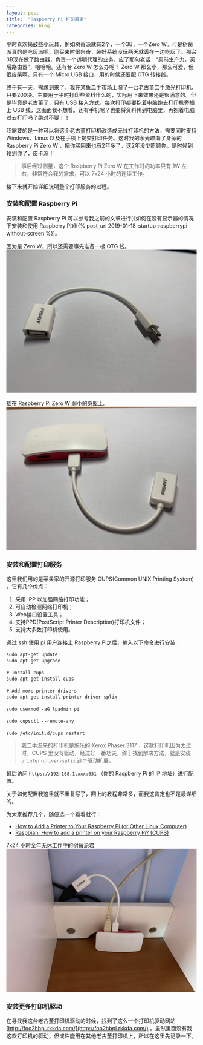 ```yaml
---
layout: post
title:  "Raspberry Pi 打印服务"
categories: blog
---
```

平时喜欢捣鼓些小玩具，例如树莓派就有2个，一个3B，一个Zero W。可是树莓派真的是吃灰派呢，刚买来时很兴奋，装好系统没玩两天就丢在一边吃灰了。那台3B现在做了路由器，负责一个透明代理的业务，应了那句老话：“买前生产力，买后路由器”，哈哈哈。还有台 Zero W 怎么办呢？ Zero W 那么小，那么可爱，但很废柴啊。只有一个 Micro USB 接口，用的时候还要配 OTG 转接线。

终于有一天，需求到来了。我在某鱼二手市场上淘了一台老古董二手激光打印机，只要200块。主要用于平时打印些资料什么的，实际用下来效果还是很满意的。但是毕竟是老古董了，只有 USB 接入方式。每次打印都要抱着电脑跑去打印机旁插上 USB 线，这画面我不想看。还有手机呢？也要将资料传到电脑里，再抱着电脑过去打印吗？绝对不要！！

我需要的是一种可以将这个老古董打印机改造成无线打印机的方法，需要同时支持 Windows、Linux 以及在手机上提交打印任务。这时我的余光瞄向了身旁的 Raspberry Pi Zero W ，把你买回来也有2年多了，这2年没少照顾你。是时候到轮到你了，皮卡派！

> 事后经过测量，这个 Raspberry Pi Zero W 在工作时的功率只有 1W 左右，非常符合我的需求，可以 7x24 小时的连续工作。

接下来就开始详细说明整个打印服务的过程。

### 安装和配置 Raspberry Pi

安装和配置 Raspberry Pi 可以参考我之前的文章进行[《如何在没有显示器的情况下安装和使用 Raspberry Pi》]({% post_url 2019-01-18-startup-raspberrypi-without-screen %})。

因为是 Zero W，所以还需要事先准备一根 OTG 线。
![otg](/assets/2019-01-19-otg1.jpg)

插在 Raspberry Pi Zero W 弱小的身躯上。
![otg](/assets/2019-01-19-otg2.jpg)

### 安装和配置打印服务

这里我们用的是苹果家的开源打印服务 CUPS(Common UNIX Printing System) 。它有几个优点：
1. 采用 IPP 以加强网络打印功能；
2. 可自动检测网络打印机；
3. Web接口设置工具；
4. 支持PPD(PostScript Printer Description)打印机文件；
5. 支持大多数打印机使用。


通过 ssh 使用 pi 用户连接上 Raspberry Pi之后，输入以下命令进行安装：

``` shell
sudo apt-get update
sudo apt-get upgrade

# Install cups
sudo apt-get install cups

# Add more printer drivers
sudo apt-get install printer-driver-splix

sudo usermod -aG lpadmin pi

sudo cupsctl --remote-any

sudo /etc/init.d/cups restart
```

> 我二手淘来的打印机是施乐的 Xerox Phaser 3117 ，这款打印机因为太过时，CUPS 里没有驱动，经过好一番功夫，终于找到解决方法，就是安装 `printer-driver-splix` 这个驱动扩展。

最后访问 `https://192.168.1.xxx:631` （你的 Raspberry Pi 的 IP 地址）进行配置。

关于如何配置我这里就不重复写了，网上的教程非常多，而我这肯定也不是最详细的。

为大家推荐几个，随便选一个看看就行：
- [How to Add a Printer to Your Raspberry Pi (or Other Linux Computer)](https://www.howtogeek.com/169679/how-to-add-a-printer-to-your-raspberry-pi-or-other-linux-computer/)
- [Raspbian: How to add a printer on your Raspberry Pi? (CUPS)](https://raspberrytips.com/install-printer-raspberry-pi/)

7x24 小时全年无休工作中的树莓派君
![img](/assets/2019-01-19-rsp.jpg)

### 安装更多打印机驱动

在寻找我这台老古董打印机驱动的时候，找到了这么一个打印机驱动网站 [http://foo2hbpl.rkkda.com/](http://foo2hbpl.rkkda.com/) 。虽然里面没有我这款打印机的驱动，但或许能用在其他老古董打印机上，所以在这里先记录一下。

